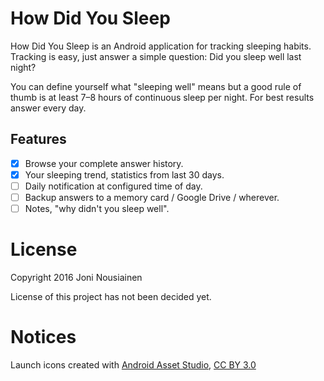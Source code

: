 # How Did You Sleep

How Did You Sleep is an Android application for tracking sleeping habits. Tracking is easy, just answer a simple
question: Did you sleep well last night?

You can define yourself what "sleeping well" means but a good rule of thumb is at least 7–8 hours of continuous sleep
per night. For best results answer every day.

## Features

- [x] Browse your complete answer history.
- [x] Your sleeping trend, statistics from last 30 days.
- [ ] Daily notification at configured time of day.
- [ ] Backup answers to a memory card / Google Drive / wherever.
- [ ] Notes, "why didn't you sleep well".

# License

Copyright 2016 Joni Nousiainen

License of this project has not been decided yet.

# Notices

Launch icons created with [Android Asset Studio](https://jgilfelt.github.io/AndroidAssetStudio/),
[CC BY 3.0](https://creativecommons.org/licenses/by/3.0/)
